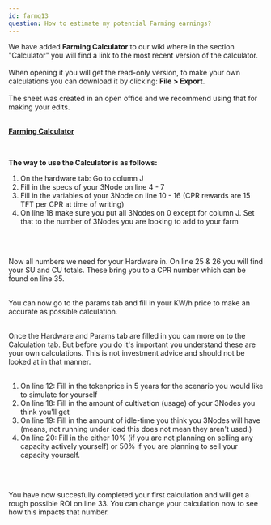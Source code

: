 ```yaml
---
id: farmq13
question: How to estimate my potential Farming earnings?
---
```


We have added **Farming Calculator** to our wiki where in the section "Calculator" you will find a link to the most recent version of the calculator. 
<br/>
<br/>
When opening it you will get the read-only version, to make your own calculations you can download it by clicking: **File > Export**. 
<br/>
<br/>
The sheet was created in an open office and we recommend using that for making your edits.
<br/>
<br/>

**[Farming Calculator](https://library.threefold.me/info/tfgrid/#/threefold__farming_calculator)**

<br/>

**The way to use the Calculator is as follows:**

1. On the hardware tab: Go to column J
2. Fill in the specs of your 3Node on line 4 - 7
3. Fill in the variables of your 3Node on line 10 - 16 (CPR rewards are 15 TFT per CPR at time of writing)
4. On line 18 make sure you put all 3Nodes on 0 except for column J. Set that to the number of 3Nodes you are looking to add to your farm
<br/>
<br/>

Now all numbers we need for your Hardware in. On line 25 & 26 you will find your SU and CU totals. These bring you to a CPR number which can be found on line 35. 
<br/>
<br/>

You can now go to the params tab and fill in your KW/h price to make an accurate as possible calculation.
<br/>
<br/>

Once the Hardware and Params tab are filled in you can more on to the Calculation tab. But before you do it's important you understand these are your own calculations. This is not investment advice and should not be looked at in that manner. 
<br/>
<br/>

1. On line 12: Fill in the tokenprice in 5 years for the scenario you would like to simulate for yourself
2. On line 18: Fill in the amount of cultivation (usage) of your 3Nodes you think you'll get
3. On line 19: Fill in the amount of idle-time you think you 3Nodes will have (means, not running under load this does not mean they aren't used.)
4. On line 20: Fill in the either 10% (if you are not planning on selling any capacity actively yourself) or 50% if you are planning to sell your capacity yourself. 
<br/>
<br/>

You have now succesfully completed your first calculation and will get a rough possible ROI on line 33. You can change your calculation now to see how this impacts that number.


